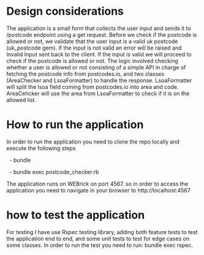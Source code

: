 # Design considerations
The application is a small form that collects the user input and sends it to /postcode endpoint using a get request. Before we check if the postcode is allowed or not, we validate that the user input is a valid uk postcode (uk_postcode gem). If the input is not valid an error will be raised and Invalid Input sent back to the client. If the input is valid we will proceed to check if the postcode is allowed or not. The logic involved checking whether a user is allowed or not consisting of a simple API in charge of fetching the postcode info from postcodes.io, and two classes (AreaChecker and LsoaFormatter) to handle the response. LsoaFormatter will split the lsoa field coming from postcodes.io into area and code. AreaCehcker will use the area from LsoaFormatter to check if it is on the allowed list.

# How to run the application
In order to run the application you need to clone the repo locally and execute the following steps

  - bundle

  - bundle exec postcode_checker.rb

The application runs on WEBrick on port 4567. so in order to access the application
you need to navigate in your browser to http://localhost:4567

# how to test the application
For testing I have use Rspec testing library, adding both feature tests to test the application end to end, and some unit tests to test for edge cases on some classes.
In order to run the test you need to run:
bundle exec rspec.
